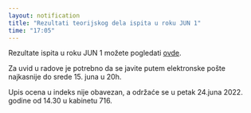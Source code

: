 ```yaml
---
layout: notification
title: "Rezultati teorijskog dela ispita u roku JUN 1"
time: "17:05"
---
```


Rezultate ispita u roku JUN 1 možete pogledati [ovde](../../../ispiti/rezultati/teorija/jun1.pdf).

Za uvid u radove je potrebno da se javite putem elektronske pošte najkasnije do srede 15. juna u 20h.

Upis ocena u indeks nije obavezan, a održaće se u petak 24.juna 2022. godine od 14.30 u kabinetu 716.